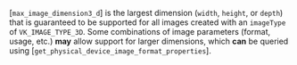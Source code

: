 [`max_image_dimension3_d`] is the largest
dimension (`width`, `height`, or `depth`) that is guaranteed
to be supported for all images created with an `imageType` of
`VK_IMAGE_TYPE_3D`.
Some combinations of image parameters (format, usage, etc.)  **may**  allow
support for larger dimensions, which  **can**  be queried using
[`get_physical_device_image_format_properties`].